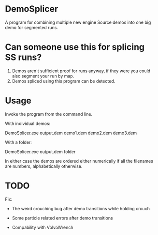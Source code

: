 # DemoSplicer
A program for combining multiple new engine Source demos into one big demo for segmented runs.

# Can someone use this for splicing SS runs?
1. Demos aren't sufficient proof for runs anyway, if they were you could also segment your run by map.
2. Demos spliced using this program can be detected.

# Usage
Invoke the program from the command line.

With individual demos:

DemoSplicer.exe output.dem demo1.dem demo2.dem demo3.dem

With a folder:

DemoSplicer.exe output.dem folder

In either case the demos are ordered either numerically if all the filenames are numbers, alphabetically otherwise.

# TODO
Fix:

* The weird crouching bug after demo transitions while holding crouch

* Some particle related errors after demo transitions

* Compability with VolvoWrench